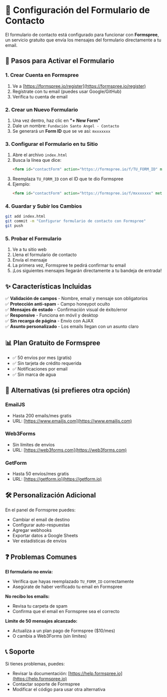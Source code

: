 # 📧 Configuración del Formulario de Contacto

El formulario de contacto está configurado para funcionar con **Formspree**, un servicio gratuito que envía los mensajes del formulario directamente a tu email.

## 🚀 Pasos para Activar el Formulario

### 1. Crear Cuenta en Formspree

1. Ve a [https://formspree.io/register](https://formspree.io/register)
2. Regístrate con tu email (puedes usar Google/GitHub)
3. Verifica tu cuenta de email

### 2. Crear un Nuevo Formulario

1. Una vez dentro, haz clic en **"+ New Form"**
2. Dale un nombre: `Fundación Santo Angel - Contacto`
3. Se generará un **Form ID** que se ve así: `mxxxxxxx`

### 3. Configurar el Formulario en tu Sitio

1. Abre el archivo `index.html`
2. Busca la línea que dice:
   ```html
   <form id="contactForm" action="https://formspree.io/f/TU_FORM_ID" method="POST">
   ```
3. Reemplaza `TU_FORM_ID` con el ID que te dio Formspree
4. Ejemplo:
   ```html
   <form id="contactForm" action="https://formspree.io/f/mxxxxxxx" method="POST">
   ```

### 4. Guardar y Subir los Cambios

```bash
git add index.html
git commit -m "Configurar formulario de contacto con Formspree"
git push
```

### 5. Probar el Formulario

1. Ve a tu sitio web
2. Llena el formulario de contacto
3. Envía el mensaje
4. La primera vez, Formspree te pedirá confirmar tu email
5. ¡Los siguientes mensajes llegarán directamente a tu bandeja de entrada!

## ✨ Características Incluidas

✅ **Validación de campos** - Nombre, email y mensaje son obligatorios  
✅ **Protección anti-spam** - Campo honeypot oculto  
✅ **Mensajes de estado** - Confirmación visual de éxito/error  
✅ **Responsive** - Funciona en móvil y desktop  
✅ **Sin recarga de página** - Envío con AJAX  
✅ **Asunto personalizado** - Los emails llegan con un asunto claro  

## 📊 Plan Gratuito de Formspree

- ✅ 50 envíos por mes (gratis)
- ✅ Sin tarjeta de crédito requerida
- ✅ Notificaciones por email
- ✅ Sin marca de agua

## 🔄 Alternativas (si prefieres otra opción)

### EmailJS
- Hasta 200 emails/mes gratis
- URL: [https://www.emailjs.com](https://www.emailjs.com)

### Web3Forms
- Sin límites de envíos
- URL: [https://web3forms.com](https://web3forms.com)

### GetForm
- Hasta 50 envíos/mes gratis
- URL: [https://getform.io](https://getform.io)

## 🛠️ Personalización Adicional

En el panel de Formspree puedes:
- Cambiar el email de destino
- Configurar auto-respuestas
- Agregar webhooks
- Exportar datos a Google Sheets
- Ver estadísticas de envíos

## ❓ Problemas Comunes

**El formulario no envía:**
- Verifica que hayas reemplazado `TU_FORM_ID` correctamente
- Asegúrate de haber verificado tu email en Formspree

**No recibo los emails:**
- Revisa tu carpeta de spam
- Confirma que el email en Formspree sea el correcto

**Límite de 50 mensajes alcanzado:**
- Actualiza a un plan pago de Formspree ($10/mes)
- O cambia a Web3Forms (sin límites)

## 📞 Soporte

Si tienes problemas, puedes:
- Revisar la documentación: [https://help.formspree.io](https://help.formspree.io)
- Contactar soporte de Formspree
- Modificar el código para usar otra alternativa

